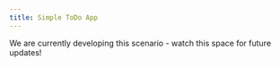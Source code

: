 ```yaml
---
title: Simple ToDo App
---
```

We are currently developing this scenario - watch this space for future updates!
